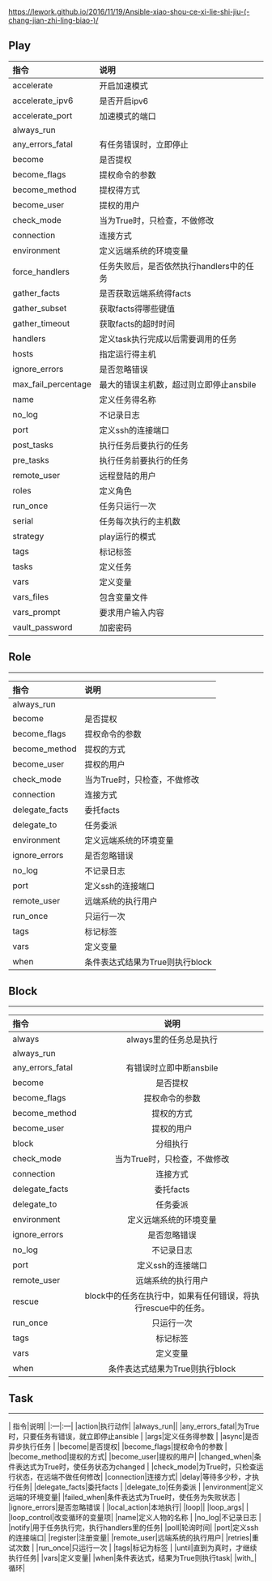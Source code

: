 https://lework.github.io/2016/11/19/Ansible-xiao-shou-ce-xi-lie-shi-jiu-(-chang-jian-zhi-ling-biao-)/

## Play

| 指令                | 说明                                     |
| :------------------ | :--------------------------------------- |
| accelerate          | 开启加速模式                             |
| accelerate_ipv6     | 是否开启ipv6                             |
| accelerate_port     | 加速模式的端口                           |
| always_run          |                                          |
| any_errors_fatal    | 有任务错误时，立即停止                   |
| become              | 是否提权                                 |
| become_flags        | 提权命令的参数                           |
| become_method       | 提权得方式                               |
| become_user         | 提权的用户                               |
| check_mode          | 当为True时，只检查，不做修改             |
| connection          | 连接方式                                 |
| environment         | 定义远端系统的环境变量                   |
| force_handlers      | 任务失败后，是否依然执行handlers中的任务 |
| gather_facts        | 是否获取远端系统得facts                  |
| gather_subset       | 获取facts得哪些键值                      |
| gather_timeout      | 获取facts的超时时间                      |
| handlers            | 定义task执行完成以后需要调用的任务       |
| hosts               | 指定运行得主机                           |
| ignore_errors       | 是否忽略错误                             |
| max_fail_percentage | 最大的错误主机数，超过则立即停止ansbile  |
| name                | 定义任务得名称                           |
| no_log              | 不记录日志                               |
| port                | 定义ssh的连接端口                        |
| post_tasks          | 执行任务后要执行的任务                   |
| pre_tasks           | 执行任务前要执行的任务                   |
| remote_user         | 远程登陆的用户                           |
| roles               | 定义角色                                 |
| run_once            | 任务只运行一次                           |
| serial              | 任务每次执行的主机数                     |
| strategy            | play运行的模式                           |
| tags                | 标记标签                                 |
| tasks               | 定义任务                                 |
| vars                | 定义变量                                 |
| vars_files          | 包含变量文件                             |
| vars_prompt         | 要求用户输入内容                         |
| vault_password      | 加密密码                                 |

## Role

------

| 指令           | 说明                            |
| :------------- | :------------------------------ |
| always_run     |                                 |
| become         | 是否提权                        |
| become_flags   | 提权命令的参数                  |
| become_method  | 提权的方式                      |
| become_user    | 提权的用户                      |
| check_mode     | 当为True时，只检查，不做修改    |
| connection     | 连接方式                        |
| delegate_facts | 委托facts                       |
| delegate_to    | 任务委派                        |
| environment    | 定义远端系统的环境变量          |
| ignore_errors  | 是否忽略错误                    |
| no_log         | 不记录日志                      |
| port           | 定义ssh的连接端口               |
| remote_user    | 远端系统的执行用户              |
| run_once       | 只运行一次                      |
| tags           | 标记标签                        |
| vars           | 定义变量                        |
| when           | 条件表达式结果为True则执行block |

## Block

------

| 指令             |                             说明                             |
| :--------------- | :----------------------------------------------------------: |
| always           |                    always里的任务总是执行                    |
| always_run       |                                                              |
| any_errors_fatal |                   有错误时立即中断ansbile                    |
| become           |                           是否提权                           |
| become_flags     |                        提权命令的参数                        |
| become_method    |                          提权的方式                          |
| become_user      |                          提权的用户                          |
| block            |                           分组执行                           |
| check_mode       |                 当为True时，只检查，不做修改                 |
| connection       |                           连接方式                           |
| delegate_facts   |                          委托facts                           |
| delegate_to      |                           任务委派                           |
| environment      |                    定义远端系统的环境变量                    |
| ignore_errors    |                         是否忽略错误                         |
| no_log           |                          不记录日志                          |
| port             |                      定义ssh的连接端口                       |
| remote_user      |                      远端系统的执行用户                      |
| rescue           | block中的任务在执行中，如果有任何错误，将执行rescue中的任务。 |
| run_once         |                          只运行一次                          |
| tags             |                           标记标签                           |
| vars             |                           定义变量                           |
| when             |               条件表达式结果为True则执行block                |

## Task

------

 | 指令|说明| |:—|:—| |action|执行动作| |always_run|| |any_errors_fatal|为True时，只要任务有错误，就立即停止ansible | |args|定义任务得参数 | |async|是否异步执行任务 | |become|是否提权| |become_flags|提权命令的参数 | |become_method|提权的方式| |become_user|提权的用户| |changed_when|条件表达式为True时，使任务状态为changed | |check_mode|为True时，只检查运行状态，在远端不做任何修改| |connection|连接方式| |delay|等待多少秒，才执行任务| |delegate_facts|委托facts | |delegate_to|任务委派 | |environment|定义远端的环境变量| |failed_when|条件表达式为True时，使任务为失败状态 | |ignore_errors|是否忽略错误 | |local_action|本地执行| |loop|| |loop_args| | |loop_control|改变循环的变量项| |name|定义人物的名称 | |no_log|不记录日志 | |notify|用于任务执行完，执行handlers里的任务| |poll|轮询时间| |port|定义ssh的连接端口| |register|注册变量| |remote_user|远端系统的执行用户| |retries|重试次数 | |run_once|只运行一次 | |tags|标记为标签 | |until|直到为真时，才继续执行任务| |vars|定义变量| |when|条件表达式，结果为True则执行task| |with_|循环| 